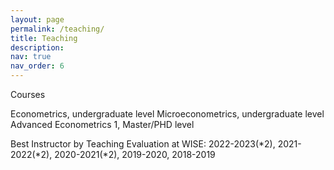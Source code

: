 ```yaml
---
layout: page
permalink: /teaching/
title: Teaching
description: 
nav: true
nav_order: 6
---
```


Courses

Econometrics, undergraduate level
​Microeconometrics, undergraduate level
Advanced Econometrics 1, Master/PHD level

Best Instructor by Teaching Evaluation at WISE:
2022-2023(*2), 2021-2022(*2), 2020-2021(*2), 2019-2020, 2018-2019

